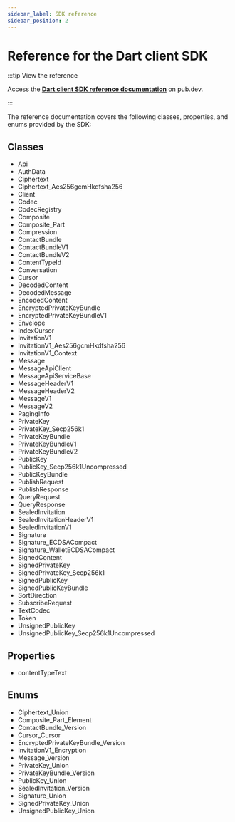 ```yaml
---
sidebar_label: SDK reference
sidebar_position: 2
---
```


# Reference for the Dart client SDK

:::tip View the reference

Access the **[Dart client SDK reference documentation](https://pub.dev/documentation/xmtp/latest/xmtp/xmtp-library.html)** on pub.dev.

:::

The reference documentation covers the following classes, properties, and enums provided by the SDK:

## Classes

- Api
- AuthData
- Ciphertext
- Ciphertext_Aes256gcmHkdfsha256
- Client
- Codec
- CodecRegistry
- Composite
- Composite_Part
- Compression
- ContactBundle
- ContactBundleV1
- ContactBundleV2
- ContentTypeId
- Conversation
- Cursor
- DecodedContent
- DecodedMessage
- EncodedContent
- EncryptedPrivateKeyBundle
- EncryptedPrivateKeyBundleV1
- Envelope
- IndexCursor
- InvitationV1
- InvitationV1_Aes256gcmHkdfsha256
- InvitationV1_Context
- Message
- MessageApiClient
- MessageApiServiceBase
- MessageHeaderV1
- MessageHeaderV2
- MessageV1
- MessageV2
- PagingInfo
- PrivateKey
- PrivateKey_Secp256k1
- PrivateKeyBundle
- PrivateKeyBundleV1
- PrivateKeyBundleV2
- PublicKey
- PublicKey_Secp256k1Uncompressed
- PublicKeyBundle
- PublishRequest
- PublishResponse
- QueryRequest
- QueryResponse
- SealedInvitation
- SealedInvitationHeaderV1
- SealedInvitationV1
- Signature
- Signature_ECDSACompact
- Signature_WalletECDSACompact
- SignedContent
- SignedPrivateKey
- SignedPrivateKey_Secp256k1
- SignedPublicKey
- SignedPublicKeyBundle
- SortDirection
- SubscribeRequest
- TextCodec
- Token
- UnsignedPublicKey
- UnsignedPublicKey_Secp256k1Uncompressed

## Properties

- contentTypeText	

## Enums

- Ciphertext_Union
- Composite_Part_Element
- ContactBundle_Version
- Cursor_Cursor
- EncryptedPrivateKeyBundle_Version
- InvitationV1_Encryption
- Message_Version
- PrivateKey_Union
- PrivateKeyBundle_Version
- PublicKey_Union
- SealedInvitation_Version
- Signature_Union
- SignedPrivateKey_Union
- UnsignedPublicKey_Union
